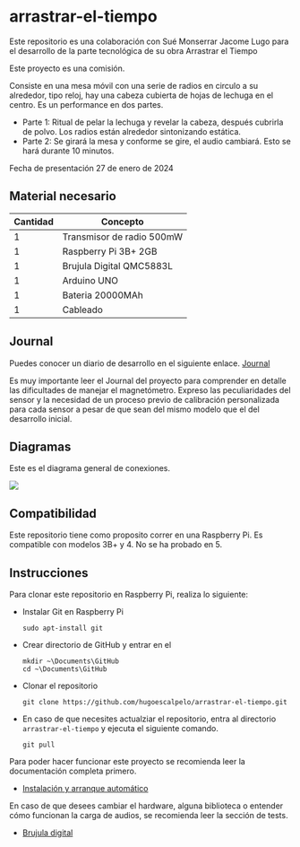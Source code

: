 # arrastrar-el-tiempo
Este repositorio es una colaboración con Sué Monserrar Jacome Lugo para el desarrollo de la parte tecnológica de su obra Arrastrar el Tiempo

Este proyecto es una comisión.

Consiste en una mesa móvil con una serie de radios en circulo a su alrededor, tipo reloj, hay una cabeza cubierta de hojas de lechuga en el centro. Es un performance en dos partes.
- Parte 1: Ritual de pelar la lechuga y revelar la cabeza, después cubrirla de polvo. Los radios están alrededor sintonizando estática.
- Parte 2: Se girará la mesa y conforme se gire, el audio cambiará. Esto se hará durante 10 minutos.

Fecha de presentación 27 de enero de 2024

## Material necesario

| Cantidad | Concepto |
|----------|----------|
|1|Transmisor de radio 500mW|
|1|Raspberry Pi 3B+ 2GB|
|1|Brujula Digital QMC5883L|
|1|Arduino UNO|
|1|Bateria 20000MAh|
|1|Cableado|

## Journal

Puedes conocer un diario de desarrollo en el siguiente enlace.
[Journal](https://github.com/hugoescalpelo/arrastrar-el-tiempo/blob/main/README.md)

Es muy importante leer el Journal del proyecto para comprender en detalle las dificultades de manejar el magnetómetro. Expreso las peculiaridades del sensor y la necesidad de un proceso previo de calibración personalizada para cada sensor a pesar de que sean del mismo modelo que el del desarrollo inicial.

## Diagramas

Este es el diagrama general de conexiones. 

![](https://github.com/hugoescalpelo/arrastrar-el-tiempo/blob/main/Im%C3%A1genes/Diagrama%20general%20Arrastrar%20el%20Tiempo.png?raw=true)

## Compatibilidad

Este repositorio tiene como proposito correr en una Raspberry Pi. Es compatible con modelos 3B+ y 4. No se ha probado en 5.

## Instrucciones

Para clonar este repositorio en Raspberry Pi, realiza lo siguiente:
- Instalar Git en Raspberry Pi
    ```
    sudo apt-install git
    ```
- Crear directorio de GitHub y entrar en el
    ```
    mkdir ~\Documents\GitHub
    cd ~\Documents\GitHub
    ```
- Clonar el repositorio
    ```
    git clone https://github.com/hugoescalpelo/arrastrar-el-tiempo.git
    ```
- En caso de que necesites actualziar el repositorio, entra al directorio `arrastrar-el-tiempo` y ejecuta el siguiente comando.
    ```
    git pull
    ```

Para poder hacer funcionar este proyecto se recomienda leer la documentación completa primero.

- [Instalación y arranque automático](https://github.com/hugoescalpelo/arrastrar-el-tiempo/blob/main/Python/README.md)

En caso de que desees cambiar el hardware, alguna biblioteca o entender cómo funcionan la carga de audios, se recomienda leer la sección de tests.

- [Brujula digital](https://github.com/hugoescalpelo/arrastrar-el-tiempo/blob/main/Python/magnetometer.md)